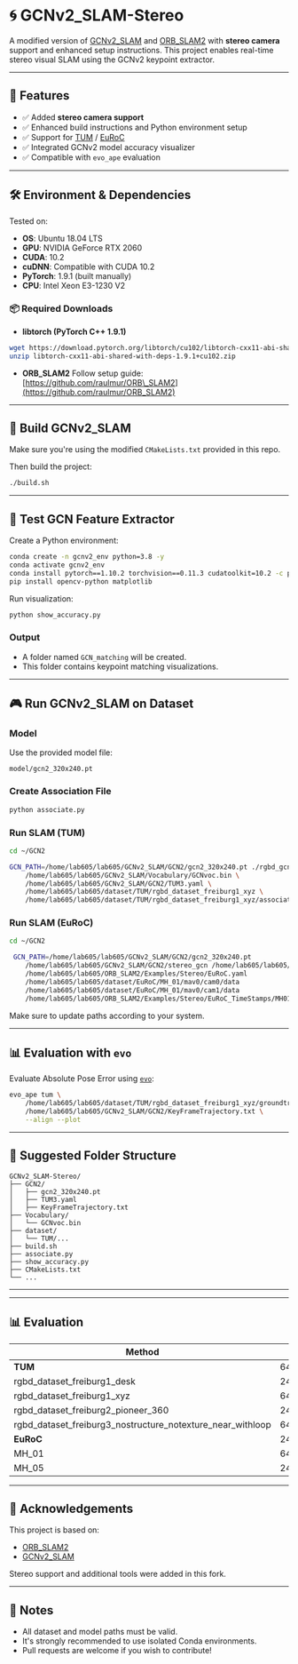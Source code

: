 # 🌀 GCNv2\_SLAM-Stereo

A modified version of [GCNv2\_SLAM](https://github.com/jiexiong2016/GCNv2_SLAM) and [ORB\_SLAM2](https://github.com/raulmur/ORB_SLAM2) with **stereo camera** support and enhanced setup instructions.
This project enables real-time stereo visual SLAM using the GCNv2 keypoint extractor.

---

## 🚀 Features

* ✅ Added **stereo camera support**
* ✅ Enhanced build instructions and Python environment setup
* ✅ Support for [TUM](https://vision.in.tum.de/data/datasets/rgbd-dataset) / [EuRoC](https://projects.asl.ethz.ch/datasets/doku.php?id=kmavvisualinertialdatasets)
* ✅ Integrated GCNv2 model accuracy visualizer
* ✅ Compatible with `evo_ape` evaluation

---

## 🛠 Environment & Dependencies

Tested on:

* **OS**: Ubuntu 18.04 LTS
* **GPU**: NVIDIA GeForce RTX 2060
* **CUDA**: 10.2
* **cuDNN**: Compatible with CUDA 10.2
* **PyTorch**: 1.9.1 (built manually)
* **CPU**: Intel Xeon E3-1230 V2

### 📦 Required Downloads

* **libtorch (PyTorch C++ 1.9.1)**

```bash
wget https://download.pytorch.org/libtorch/cu102/libtorch-cxx11-abi-shared-with-deps-1.9.1+cu102.zip
unzip libtorch-cxx11-abi-shared-with-deps-1.9.1+cu102.zip
```

* **ORB\_SLAM2**
  Follow setup guide: [https://github.com/raulmur/ORB\_SLAM2](https://github.com/raulmur/ORB_SLAM2)

---

## 🔧 Build GCNv2\_SLAM

Make sure you're using the modified `CMakeLists.txt` provided in this repo.

Then build the project:

```bash
./build.sh
```

---

## 🥪 Test GCN Feature Extractor

Create a Python environment:

```bash
conda create -n gcnv2_env python=3.8 -y
conda activate gcnv2_env
conda install pytorch==1.10.2 torchvision==0.11.3 cudatoolkit=10.2 -c pytorch
pip install opencv-python matplotlib
```

Run visualization:

```bash
python show_accuracy.py
```

### Output

* A folder named `GCN_matching` will be created.
* This folder contains keypoint matching visualizations.

---

## 🎮 Run GCNv2\_SLAM on Dataset

### Model

Use the provided model file:

```
model/gcn2_320x240.pt
```

### Create Association File

```bash
python associate.py
```

### Run SLAM (TUM)

```bash
cd ~/GCN2

GCN_PATH=/home/lab605/lab605/GCNv2_SLAM/GCN2/gcn2_320x240.pt ./rgbd_gcn \
    /home/lab605/lab605/GCNv2_SLAM/Vocabulary/GCNvoc.bin \
    /home/lab605/lab605/GCNv2_SLAM/GCN2/TUM3.yaml \
    /home/lab605/lab605/dataset/TUM/rgbd_dataset_freiburg1_xyz \
    /home/lab605/lab605/dataset/TUM/rgbd_dataset_freiburg1_xyz/association.txt
```

### Run SLAM (EuRoC)

```bash
cd ~/GCN2

 GCN_PATH=/home/lab605/lab605/GCNv2_SLAM/GCN2/gcn2_320x240.pt
    /home/lab605/lab605/GCNv2_SLAM/GCN2/stereo_gcn /home/lab605/lab605/GCNv2_SLAM/Vocabulary/GCNvoc.bin
    /home/lab605/lab605/ORB_SLAM2/Examples/Stereo/EuRoC.yaml
    /home/lab605/lab605/dataset/EuRoC/MH_01/mav0/cam0/data
    /home/lab605/lab605/dataset/EuRoC/MH_01/mav0/cam1/data
    /home/lab605/lab605/ORB_SLAM2/Examples/Stereo/EuRoC_TimeStamps/MH01.txt
```

Make sure to update paths according to your system.

---

## 📊 Evaluation with `evo`

Evaluate Absolute Pose Error using [`evo`](https://github.com/MichaelGrupp/evo):

```bash
evo_ape tum \
    /home/lab605/lab605/dataset/TUM/rgbd_dataset_freiburg1_xyz/groundtruth.txt \
    /home/lab605/lab605/GCNv2_SLAM/GCN2/KeyFrameTrajectory.txt \
    --align --plot
```

---

## 📁 Suggested Folder Structure

```
GCNv2_SLAM-Stereo/
├── GCN2/
│   ├── gcn2_320x240.pt
│   ├── TUM3.yaml
│   ├── KeyFrameTrajectory.txt
├── Vocabulary/
│   └── GCNvoc.bin
├── dataset/
│   └── TUM/...
├── build.sh
├── associate.py
├── show_accuracy.py
├── CMakeLists.txt
└── ...
```

---

---
## 📊 Evaluation 

| Method   | ORB | 320x240.pt | 640x480.pt | aug.pt | tiny  |
|----------|------------|--------------|------------|------------|------------|
| **TUM**   | 640x480    | Yes          |  xx.xx     |  xx.xx     |xx.xx     |
| rgbd_dataset_freiburg1_desk     | 240x320    | No           |  xx.xx     |  xx.xx     |xx.xx     |
| rgbd_dataset_freiburg1_xyz     | 640x480    | No           |  xx.xx     |  xx.xx     |xx.xx     |
| rgbd_dataset_freiburg2_pioneer_360     | 240x320    | Yes          |  xx.xx     |  xx.xx     |xx.xx     |
| rgbd_dataset_freiburg3_nostructure_notexture_near_withloop     | 640x480    | Yes          |  xx.xx     |  xx.xx     |xx.xx     |
| **EuRoC**   | 240x320    | No           |  xx.xx     |  xx.xx     |xx.xx     |
| MH_01      | 640x480    | No           |  xx.xx     |  xx.xx     |xx.xx     |
| MH_05    | 240x320    | Yes          |  xx.xx     |  xx.xx     |xx.xx     |


---

## 🙏 Acknowledgements

This project is based on:

* [ORB\_SLAM2](https://github.com/raulmur/ORB_SLAM2)
* [GCNv2\_SLAM](https://github.com/jiexiong2016/GCNv2_SLAM)

Stereo support and additional tools were added in this fork.

---

## 📌 Notes

* All dataset and model paths must be valid.
* It's strongly recommended to use isolated Conda environments.
* Pull requests are welcome if you wish to contribute!

